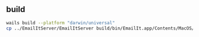 ## build

```sh
wails build --platform "darwin/universal"
cp ../EmailItServer/EmailItServer build/bin/EmailIt.app/Contents/MacOS/
```

